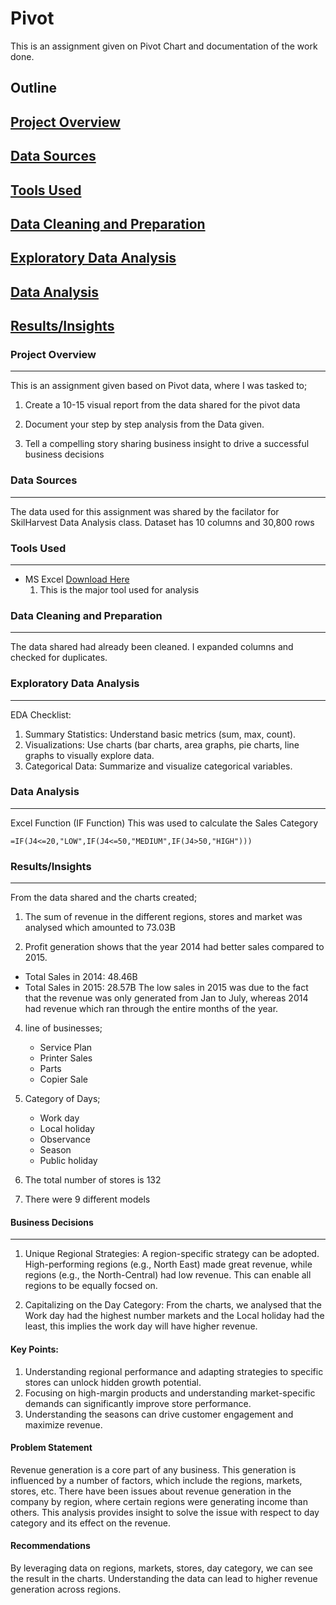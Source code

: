 # Pivot
This is an assignment given on Pivot Chart and documentation of the work done.

## Outline
## [Project Overview](#project-overview)
## [Data Sources](#data-sources)
## [Tools Used](#tools-used)
## [Data Cleaning and Preparation](#data-cleaning-and-preparation)
## [Exploratory Data Analysis](#exploratory-data-analysis)
## [Data Analysis](#data-analysis)
## [Results/Insights](#Results/Insights)


### Project Overview
---
This is an assignment given based on Pivot data, where I was tasked to;

1. Create a 10-15 visual report from the data shared for the pivot data

2. Document your step by step analysis from the Data given.

3. Tell a compelling story sharing business insight to drive a successful business decisions

### Data Sources
---
The data used for this assignment was shared by the facilator for SkilHarvest Data Analysis class.
Dataset has 10 columns and 30,800 rows

### Tools Used
---
- MS Excel [Download Here](https://www.microsoft.com)
    1. This is the major tool used for analysis
 
### Data Cleaning and Preparation
---
The data shared had already been cleaned.
I expanded columns and checked for duplicates.

### Exploratory Data Analysis
---
EDA Checklist:
1. Summary Statistics: Understand basic metrics (sum, max, count).
2. Visualizations: Use charts (bar charts, area graphs, pie charts, line graphs to visually explore data.
3. Categorical Data: Summarize and visualize categorical variables.

### Data Analysis
---
Excel Function (IF Function)
This was used to calculate the Sales Category
```
=IF(J4<=20,"LOW",IF(J4<=50,"MEDIUM",IF(J4>50,"HIGH")))
```
### Results/Insights
---
From the data shared and the charts created;
1. The sum of revenue in the different regions, stores and market was analysed which amounted to 73.03B

2. Profit generation shows that the year 2014 had better sales compared to 2015.
- Total Sales in 2014: 48.46B
- Total Sales in 2015: 28.57B
The low sales in 2015 was due to the fact that the revenue was only generated from Jan to July,
whereas 2014 had revenue which ran through the entire months of the year.

4. line of businesses;
   - Service Plan
   - Printer Sales
   - Parts
   - Copier Sale

6. Category of Days;
   - Work day
   - Local holiday
   - Observance
   - Season
   - Public holiday
  
7. The total number of stores is 132
8. There were 9 different models

#### Business Decisions
---
1. Unique Regional Strategies: A region-specific strategy can be adopted. High-performing regions (e.g., North East) made great revenue, while regions (e.g., the North-Central) had low revenue. This can enable all regions to be equally focsed on.

2. Capitalizing on the Day Category: From the charts, we analysed that the Work day had the highest number markets and the Local holiday had the least, this implies the work day will have higher revenue.

#### Key Points:
1. Understanding regional performance and adapting strategies to specific stores can unlock hidden growth potential.
2. Focusing on high-margin products and understanding market-specific demands can significantly improve store performance.
3. Understanding the seasons can drive customer engagement and maximize revenue.

#### Problem Statement
Revenue generation is a core part of any business. This generation is influenced by a number of factors, which include the regions, markets, stores, etc. There have been issues about revenue generation in the company by region, where certain regions were generating income than others. This analysis provides insight to solve the issue with respect to day category and its effect on the revenue. 

#### Recommendations
By leveraging data on regions, markets, stores, day category, we can see the result in the charts.
Understanding the data can lead to higher revenue generation across regions.


